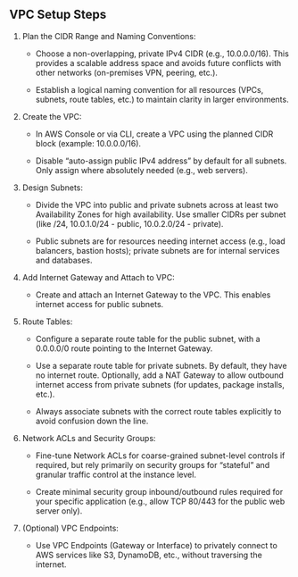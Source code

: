 ## VPC Setup Steps
1. Plan the CIDR Range and Naming Conventions:

    - Choose a non-overlapping, private IPv4 CIDR (e.g., 10.0.0.0/16). This provides a scalable address space and avoids future conflicts with other networks (on-premises VPN, peering, etc.).

    - Establish a logical naming convention for all resources (VPCs, subnets, route tables, etc.) to maintain clarity in larger environments.

2. Create the VPC:

    - In AWS Console or via CLI, create a VPC using the planned CIDR block (example: 10.0.0.0/16).

    - Disable “auto-assign public IPv4 address” by default for all subnets. Only assign where absolutely needed (e.g., web servers).

3. Design Subnets:

    - Divide the VPC into public and private subnets across at least two Availability Zones for high availability. Use smaller CIDRs per subnet (like /24, 10.0.1.0/24 - public, 10.0.2.0/24 - private).

    - Public subnets are for resources needing internet access (e.g., load balancers, bastion hosts); private subnets are for internal services and databases.

4. Add Internet Gateway and Attach to VPC:

    - Create and attach an Internet Gateway to the VPC. This enables internet access for public subnets.

5. Route Tables:

    - Configure a separate route table for the public subnet, with a 0.0.0.0/0 route pointing to the Internet Gateway.

    - Use a separate route table for private subnets. By default, they have no internet route. Optionally, add a NAT Gateway to allow outbound internet access from private subnets (for updates, package installs, etc.).

    - Always associate subnets with the correct route tables explicitly to avoid confusion down the line.

6. Network ACLs and Security Groups:

    - Fine-tune Network ACLs for coarse-grained subnet-level controls if required, but rely primarily on security groups for “stateful” and granular traffic control at the instance level.

    - Create minimal security group inbound/outbound rules required for your specific application (e.g., allow TCP 80/443 for the public web server only).

7. (Optional) VPC Endpoints:

    - Use VPC Endpoints (Gateway or Interface) to privately connect to AWS services like S3, DynamoDB, etc., without traversing the internet.